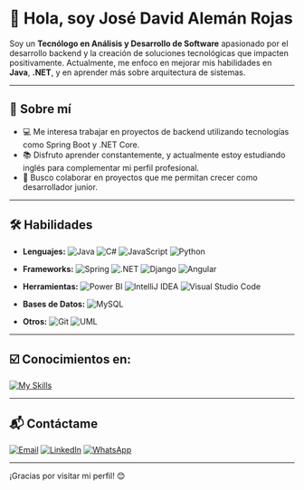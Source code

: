# 👋 Hola, soy José David Alemán Rojas

Soy un **Tecnólogo en Análisis y Desarrollo de Software** apasionado por el desarrollo backend y la creación de soluciones tecnológicas que impacten positivamente. Actualmente, me enfoco en mejorar mis habilidades en **Java**, **.NET**, y en aprender más sobre arquitectura de sistemas.

---

## 🌟 Sobre mí

- 💻 Me interesa trabajar en proyectos de backend utilizando tecnologías como Spring Boot y .NET Core.
- 📚 Disfruto aprender constantemente, y actualmente estoy estudiando inglés para complementar mi perfil profesional.
- 🚀 Busco colaborar en proyectos que me permitan crecer como desarrollador junior.


---

## 🛠️ Habilidades

- **Lenguajes:**
  ![Java](https://img.shields.io/badge/Java-F80000?style=for-the-badge&logo=java&logoColor=white)
  ![C#](https://img.shields.io/badge/C%23-239120?style=for-the-badge&logo=c-sharp&logoColor=white)
  ![JavaScript](https://img.shields.io/badge/JavaScript-F7DF1E?style=for-the-badge&logo=javascript&logoColor=black)
  ![Python](https://img.shields.io/badge/Python-3776AB?style=for-the-badge&logo=python&logoColor=white)

- **Frameworks:**
  ![Spring](https://img.shields.io/badge/Spring-6DB33F?style=for-the-badge&logo=spring&logoColor=white)
  ![.NET](https://img.shields.io/badge/.NET-512BD4?style=for-the-badge&logo=.net&logoColor=white)
  ![Django](https://img.shields.io/badge/Django-092E20?style=for-the-badge&logo=django&logoColor=white)
  ![Angular](https://img.shields.io/badge/Angular-E23237?style=for-the-badge&logo=angular&logoColor=white)

- **Herramientas:**
  ![Power BI](https://img.shields.io/badge/Power%20BI-F2C811?style=for-the-badge&logo=powerbi&logoColor=white)
  ![IntelliJ IDEA](https://img.shields.io/badge/IntelliJ%20IDEA-000000?style=for-the-badge&logo=intellij-idea&logoColor=white)
  ![Visual Studio Code](https://img.shields.io/badge/Visual%20Studio%20Code-007ACC?style=for-the-badge&logo=visual-studio-code&logoColor=white)

- **Bases de Datos:**
  ![MySQL](https://img.shields.io/badge/MySQL-4479A1?style=for-the-badge&logo=mysql&logoColor=white)

- **Otros:**
  ![Git](https://img.shields.io/badge/Git-F05032?style=for-the-badge&logo=git&logoColor=white)
  ![UML](https://img.shields.io/badge/UML-333333?style=for-the-badge&logo=uml&logoColor=white)


---

## ☑️ Conocimientos en:

  [![My Skills](https://skillicons.dev/icons?i=java,cs,python,php,typescript,javascript,html,css,mysql,postgresql,docker,git,github,spring,laravel,django,dotnet,angular,visualstudio,vscode,idea,pycharm,postman)](https://skillicons.dev)

---

## 📬 Contáctame

[![Email](https://img.shields.io/badge/Email-D14836?style=for-the-badge&logo=gmail&logoColor=white)](mailto:jose.aleman@example.com)
[![LinkedIn](https://img.shields.io/badge/LinkedIn-0A66C2?style=for-the-badge&logo=linkedin&logoColor=white)](https://www.linkedin.com/in/jose-david-aleman-rojas)
[![WhatsApp](https://img.shields.io/badge/WhatsApp-25D366?style=for-the-badge&logo=whatsapp&logoColor=white)](https://wa.me/573193599088)

---

¡Gracias por visitar mi perfil! 😊
